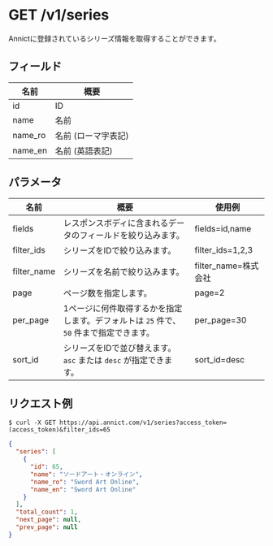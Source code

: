 # GET /v1/series

Annictに登録されているシリーズ情報を取得することができます。


## フィールド

| 名前 | 概要 |
| --- | --- |
| id | ID |
| name | 名前 |
| name_ro | 名前 (ローマ字表記) |
| name_en | 名前 (英語表記) |


## パラメータ

| 名前 | 概要 | 使用例 |
| --- | --- | --- |
| fields | レスポンスボディに含まれるデータのフィールドを絞り込みます。 | fields=id,name |
| filter_ids | シリーズをIDで絞り込みます。 | filter_ids=1,2,3 |
| filter_name | シリーズを名前で絞り込みます。 | filter_name=株式会社 |
| page | ページ数を指定します。 | page=2 |
| per_page | 1ページに何件取得するかを指定します。デフォルトは `25` 件で、`50` 件まで指定できます。 | per_page=30 |
| sort_id | シリーズをIDで並び替えます。`asc` または `desc` が指定できます。 | sort_id=desc |


## リクエスト例

```
$ curl -X GET https://api.annict.com/v1/series?access_token=(access_token)&filter_ids=65
```

```json
{
  "series": [
    {
      "id": 65,
      "name": "ソードアート・オンライン",
      "name_ro": "Sword Art Online",
      "name_en": "Sword Art Online"
    }
  ],
  "total_count": 1,
  "next_page": null,
  "prev_page": null
}
```
